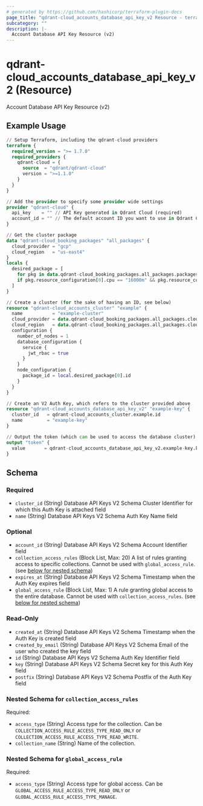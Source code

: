 ```yaml
---
# generated by https://github.com/hashicorp/terraform-plugin-docs
page_title: "qdrant-cloud_accounts_database_api_key_v2 Resource - terraform-provider-qdrant-cloud"
subcategory: ""
description: |-
  Account Database API Key Resource (v2)
---
```


# qdrant-cloud_accounts_database_api_key_v2 (Resource)

Account Database API Key Resource (v2)

## Example Usage

```terraform
// Setup Terraform, including the qdrant-cloud providers
terraform {
  required_version = ">= 1.7.0"
  required_providers {
    qdrant-cloud = {
      source  = "qdrant/qdrant-cloud"
      version = ">=1.1.0"
    }
  }
}

// Add the provider to specify some provider wide settings
provider "qdrant-cloud" {
  api_key    = "" // API Key generated in Qdrant Cloud (required)
  account_id = "" // The default account ID you want to use in Qdrant Cloud (can be overriden on resource level)
}

// Get the cluster package
data "qdrant-cloud_booking_packages" "all_packages" {
  cloud_provider = "gcp"
  cloud_region   = "us-east4"
}
locals {
  desired_package = [
    for pkg in data.qdrant-cloud_booking_packages.all_packages.packages : pkg
    if pkg.resource_configuration[0].cpu == "16000m" && pkg.resource_configuration[0].ram == "64Gi"
  ]
}

// Create a cluster (for the sake of having an ID, see below)
resource "qdrant-cloud_accounts_cluster" "example" {
  name           = "example-cluster"
  cloud_provider = data.qdrant-cloud_booking_packages.all_packages.cloud_provider
  cloud_region   = data.qdrant-cloud_booking_packages.all_packages.cloud_region
  configuration {
    number_of_nodes = 1
    database_configuration {
      service {
        jwt_rbac = true
      }
    }
    node_configuration {
      package_id = local.desired_package[0].id
    }
  }
}

// Create an V2 Auth Key, which refers to the cluster provided above
resource "qdrant-cloud_accounts_database_api_key_v2" "example-key" {
  cluster_id   = qdrant-cloud_accounts_cluster.example.id
  name         = "example-key"
}

// Output the token (which can be used to access the database cluster)
output "token" {
  value       = qdrant-cloud_accounts_database_api_key_v2.example-key.key
}
```

<!-- schema generated by tfplugindocs -->
## Schema

### Required

- `cluster_id` (String) Database API Keys V2 Schema Cluster Identifier for which this Auth Key is attached field
- `name` (String) Database API Keys V2 Schema Auth Key Name field

### Optional

- `account_id` (String) Database API Keys V2 Schema Account Identifier field
- `collection_access_rules` (Block List, Max: 20) A list of rules granting access to specific collections. Cannot be used with `global_access_rule`. (see [below for nested schema](#nestedblock--collection_access_rules))
- `expires_at` (String) Database API Keys V2 Schema Timestamp when the Auth Key expires field
- `global_access_rule` (Block List, Max: 1) A rule granting global access to the entire database. Cannot be used with `collection_access_rules`. (see [below for nested schema](#nestedblock--global_access_rule))

### Read-Only

- `created_at` (String) Database API Keys V2 Schema Timestamp when the Auth Key is created field
- `created_by_email` (String) Database API Keys V2 Schema Email of the user who created the key field
- `id` (String) Database API Keys V2 Schema Auth Key Identifier field
- `key` (String) Database API Keys V2 Schema Secret key for this Auth Key field
- `postfix` (String) Database API Keys V2 Schema Postfix of the Auth Key field

<a id="nestedblock--collection_access_rules"></a>
### Nested Schema for `collection_access_rules`

Required:

- `access_type` (String) Access type for the collection. Can be `COLLECTION_ACCESS_RULE_ACCESS_TYPE_READ_ONLY` or `COLLECTION_ACCESS_RULE_ACCESS_TYPE_READ_WRITE`.
- `collection_name` (String) Name of the collection.


<a id="nestedblock--global_access_rule"></a>
### Nested Schema for `global_access_rule`

Required:

- `access_type` (String) Access type for global access. Can be `GLOBAL_ACCESS_RULE_ACCESS_TYPE_READ_ONLY` or `GLOBAL_ACCESS_RULE_ACCESS_TYPE_MANAGE`.

